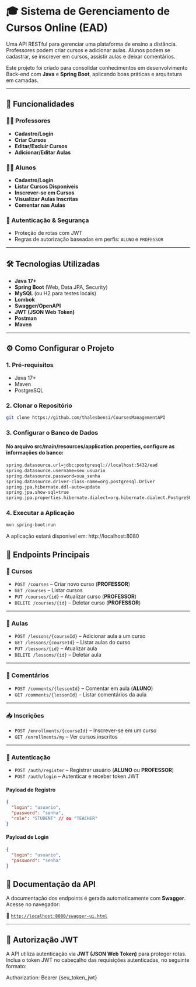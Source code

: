 # 🎓 Sistema de Gerenciamento de Cursos Online (EAD)

Uma API RESTful para gerenciar uma plataforma de ensino a distância.  
Professores podem criar cursos e adicionar aulas. Alunos podem se cadastrar, se inscrever em cursos, assistir aulas e deixar comentários.

Este projeto foi criado para consolidar conhecimentos em desenvolvimento Back-end com **Java** e **Spring Boot**, aplicando boas práticas e arquitetura em camadas.

---

## 🚀 Funcionalidades

### 👩‍🏫 Professores
- **Cadastro/Login**
- **Criar Cursos**
- **Editar/Excluir Cursos**
- **Adicionar/Editar Aulas**

### 👨‍🎓 Alunos
- **Cadastro/Login**
- **Listar Cursos Disponíveis**
- **Inscrever-se em Cursos**
- **Visualizar Aulas Inscritas**
- **Comentar nas Aulas**

### 🔐 Autenticação & Segurança
- Proteção de rotas com JWT
- Regras de autorização baseadas em perfis: `ALUNO` e `PROFESSOR`

---

## 🛠️ Tecnologias Utilizadas

- **Java 17+**
- **Spring Boot** (Web, Data JPA, Security)
- **MySQL** (ou H2 para testes locais)
- **Lombok**
- **Swagger/OpenAPI**
- **JWT (JSON Web Token)**
- **Postman**
- **Maven**

---

## ⚙️ Como Configurar o Projeto

### 1. Pré-requisitos
- Java 17+
- Maven
- PostgreSQL

### 2. Clonar o Repositório
```bash
git clone https://github.com/thalesbensi/CoursesManagementAPI
````
### 3. Configurar o Banco de Dados

#### No arquivo src/main/resources/application.properties, configure as informações do banco:
````bash
spring.datasource.url=jdbc:postgresql://localhost:5432/ead
spring.datasource.username=seu_usuario
spring.datasource.password=sua_senha
spring.datasource.driver-class-name=org.postgresql.Driver
spring.jpa.hibernate.ddl-auto=update
spring.jpa.show-sql=true
spring.jpa.properties.hibernate.dialect=org.hibernate.dialect.PostgreSQLDialect
````

### 4. Executar a Aplicação
````bash
mvn spring-boot:run
````
A aplicação estará disponível em: http://localhost:8080

## 🔧 Endpoints Principais

### 📘 Cursos

- `POST /courses` – Criar novo curso (**PROFESSOR**)
- `GET /courses` – Listar cursos
- `PUT /courses/{id}` – Atualizar curso (**PROFESSOR**)
- `DELETE /courses/{id}` – Deletar curso (**PROFESSOR**)

---

### 🎥 Aulas

- `POST /lessons/{courseId}` – Adicionar aula a um curso
- `GET /lessons/{courseId}` – Listar aulas do curso
- `PUT /lessons/{id}` – Atualizar aula
- `DELETE /lessons/{id}` – Deletar aula

---

### 📝 Comentários

- `POST /comments/{lessonId}` – Comentar em aula (**ALUNO**)
- `GET /comments/{lessonId}` – Listar comentários da aula

---

### 📥 Inscrições

- `POST /enrollments/{courseId}` – Inscrever-se em um curso
- `GET /enrollments/my` – Ver cursos inscritos

---

### 🔐 Autenticação

- `POST /auth/register` – Registrar usuário (**ALUNO** ou **PROFESSOR**)
- `POST /auth/login` – Autenticar e receber token JWT

#### Payload de Registro
```json
{
  "login": "usuario",
  "password": "senha",
  "role": "STUDENT" // ou "TEACHER"
}
````
#### Payload de Login
````json
{
  "login": "usuario",
  "password": "senha"
}
````

## 📑 Documentação da API

A documentação dos endpoints é gerada automaticamente com **Swagger**.  
Acesse no navegador:

🔗 [`http://localhost:8080/swagger-ui.html`](http://localhost:8080/swagger-ui.html)

---

## 🔐 Autorização JWT

A API utiliza autenticação via **JWT (JSON Web Token)** para proteger rotas.  
Inclua o token JWT no cabeçalho das requisições autenticadas, no seguinte formato:

Authorization: Bearer {seu_token_jwt}
